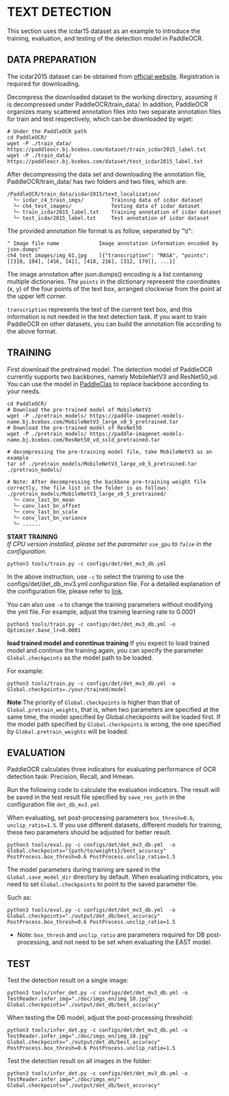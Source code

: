 # TEXT DETECTION

This section uses the icdar15 dataset as an example to introduce the training, evaluation, and testing of the detection model in PaddleOCR.

## DATA PREPARATION
The icdar2015 dataset can be obtained from [official website](https://rrc.cvc.uab.es/?ch=4&com=downloads). Registration is required for downloading.

Decompress the downloaded dataset to the working directory, assuming it is decompressed under PaddleOCR/train_data/. In addition, PaddleOCR organizes many scattered annotation files into two separate annotation files for train and test respectively, which can be downloaded by wget:
```
# Under the PaddleOCR path
cd PaddleOCR/
wget -P ./train_data/  https://paddleocr.bj.bcebos.com/dataset/train_icdar2015_label.txt
wget -P ./train_data/  https://paddleocr.bj.bcebos.com/dataset/test_icdar2015_label.txt
```

After decompressing the data set and downloading the annotation file, PaddleOCR/train_data/ has two folders and two files, which are:
```
/PaddleOCR/train_data/icdar2015/text_localization/
  └─ icdar_c4_train_imgs/         Training data of icdar dataset
  └─ ch4_test_images/             Testing data of icdar dataset
  └─ train_icdar2015_label.txt    Training annotation of icdar dataset
  └─ test_icdar2015_label.txt     Test annotation of icdar dataset
```

The provided annotation file format is as follow, seperated by "\t":
```
" Image file name             Image annotation information encoded by json.dumps"
ch4_test_images/img_61.jpg    [{"transcription": "MASA", "points": [[310, 104], [416, 141], [418, 216], [312, 179]], ...}]
```
The image annotation after json.dumps() encoding is a list containing multiple dictionaries. The `points` in the dictionary represent the coordinates (x, y) of the four points of the text box, arranged clockwise from the point at the upper left corner.

`transcription` represents the text of the current text box, and this information is not needed in the text detection task.
If you want to train PaddleOCR on other datasets, you can build the annotation file according to the above format.


## TRAINING

First download the pretrained model. The detection model of PaddleOCR currently supports two backbones, namely MobileNetV3 and ResNet50_vd. You can use the model in [PaddleClas](https://github.com/PaddlePaddle/PaddleClas/tree/master/ppcls/modeling/architectures) to replace backbone according to your needs.
```
cd PaddleOCR/
# Download the pre-trained model of MobileNetV3
wget -P ./pretrain_models/ https://paddle-imagenet-models-name.bj.bcebos.com/MobileNetV3_large_x0_5_pretrained.tar
# Download the pre-trained model of ResNet50
wget -P ./pretrain_models/ https://paddle-imagenet-models-name.bj.bcebos.com/ResNet50_vd_ssld_pretrained.tar

# decompressing the pre-training model file, take MobileNetV3 as an example
tar xf ./pretrain_models/MobileNetV3_large_x0_5_pretrained.tar ./pretrain_models/

# Note: After decompressing the backbone pre-training weight file correctly, the file list in the folder is as follows:
./pretrain_models/MobileNetV3_large_x0_5_pretrained/
  └─ conv_last_bn_mean
  └─ conv_last_bn_offset
  └─ conv_last_bn_scale
  └─ conv_last_bn_variance
  └─ ......

```

**START TRAINING**  
*If CPU version installed, please set the parameter `use_gpu` to `false` in the configuration.*
```
python3 tools/train.py -c configs/det/det_mv3_db.yml
```

In the above instruction, use `-c` to select the training to use the configs/det/det_db_mv3.yml configuration file.
For a detailed explanation of the configuration file, please refer to [link](./config_en.md).

You can also use `-o` to change the training parameters without modifying the yml file. For example, adjust the training learning rate to 0.0001
```
python3 tools/train.py -c configs/det/det_mv3_db.yml -o Optimizer.base_lr=0.0001
```

**load trained model and conntinue training**
If you expect to load trained model and continue the training again, you can specify the parameter `Global.checkpoints` as the model path to be loaded.

For example:
```
python3 tools/train.py -c configs/det/det_mv3_db.yml -o Global.checkpoints=./your/trained/model
```

**Note**:The priority of `Global.checkpoints` is higher than that of `Global.pretrain_weights`, that is, when two parameters are specified at the same time, the model specified by Global.checkpoints will be loaded first. If the model path specified by `Global.checkpoints` is wrong, the one specified by `Global.pretrain_weights` will be loaded.


## EVALUATION

PaddleOCR calculates three indicators for evaluating performance of OCR detection task: Precision, Recall, and Hmean.

Run the following code to calculate the evaluation indicators. The result will be saved in the test result file specified by `save_res_path` in the configuration file `det_db_mv3.yml`

When evaluating, set post-processing parameters `box_thresh=0.6`, `unclip_ratio=1.5`. If you use different datasets, different models for training, these two parameters should be adjusted for better result.

```
python3 tools/eval.py -c configs/det/det_mv3_db.yml  -o Global.checkpoints="{path/to/weights}/best_accuracy" PostProcess.box_thresh=0.6 PostProcess.unclip_ratio=1.5
```
The model parameters during training are saved in the `Global.save_model_dir` directory by default. When evaluating indicators, you need to set `Global.checkpoints` to point to the saved parameter file.

Such as:
```shell
python3 tools/eval.py -c configs/det/det_mv3_db.yml  -o Global.checkpoints="./output/det_db/best_accuracy" PostProcess.box_thresh=0.6 PostProcess.unclip_ratio=1.5
```

* Note: `box_thresh` and `unclip_ratio` are parameters required for DB post-processing, and not need to be set when evaluating the EAST model.

## TEST

Test the detection result on a single image:
```shell
python3 tools/infer_det.py -c configs/det/det_mv3_db.yml -o TestReader.infer_img="./doc/imgs_en/img_10.jpg" Global.checkpoints="./output/det_db/best_accuracy"
```

When testing the DB model, adjust the post-processing threshold:
```shell
python3 tools/infer_det.py -c configs/det/det_mv3_db.yml -o TestReader.infer_img="./doc/imgs_en/img_10.jpg" Global.checkpoints="./output/det_db/best_accuracy" PostProcess.box_thresh=0.6 PostProcess.unclip_ratio=1.5
```


Test the detection result on all images in the folder:
```shell
python3 tools/infer_det.py -c configs/det/det_mv3_db.yml -o TestReader.infer_img="./doc/imgs_en/" Global.checkpoints="./output/det_db/best_accuracy"
```
